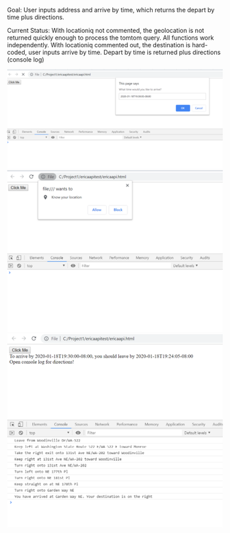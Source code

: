 Goal: User inputs address and arrive by time, which returns the depart by time plus directions.


Current Status: With locationiq not commented, the geolocation is not returned quickly enough to process the tomtom query. All functions work independently. With locationiq commented out, the destination is hard-coded, user inputs arrive by time. Depart by time is returned plus directions (console log)


![prompt1](prompt1.png)
![prompt2](prompt2.png)
![clickbutton](clickbutton.png)